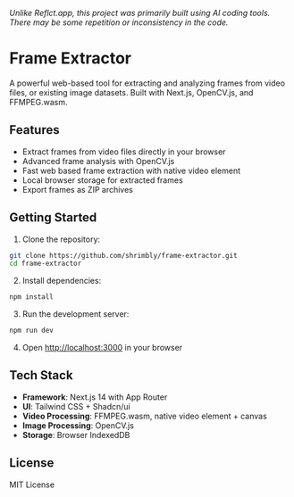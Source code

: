 _Unlike Reflct.app, this project was primarily built using AI coding tools. There may be some repetition or inconsistency in the code._

# Frame Extractor

A powerful web-based tool for extracting and analyzing frames from video files, or existing image datasets. Built with Next.js, OpenCV.js, and FFMPEG.wasm.

## Features

- Extract frames from video files directly in your browser
- Advanced frame analysis with OpenCV.js
- Fast web based frame extraction with native video element
- Local browser storage for extracted frames 
- Export frames as ZIP archives

## Getting Started

1. Clone the repository:
```bash
git clone https://github.com/shrimbly/frame-extractor.git
cd frame-extractor
```

2. Install dependencies:
```bash
npm install
```

3. Run the development server:
```bash
npm run dev
```

4. Open [http://localhost:3000](http://localhost:3000) in your browser

## Tech Stack

- **Framework**: Next.js 14 with App Router
- **UI**: Tailwind CSS + Shadcn/ui
- **Video Processing**: FFMPEG.wasm, native video element + canvas
- **Image Processing**: OpenCV.js
- **Storage**: Browser IndexedDB

## License

MIT License
